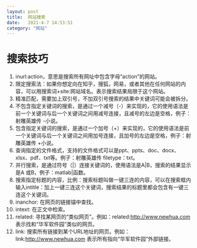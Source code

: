 ```yaml
---
layout: post
title:  网站搜索
date:   2021-4-7 14:53:51 
category: "网站"
---
```


# 搜索技巧  

  1. inurl:action，意思是搜索所有网址中包含字母“action”的网站。  
  2. 限定搜索法：如果你想定向在知乎，搜狐，网易，或者其他在任何网站的内容，可以用搜索词+site:网站域名。表示搜索结果局限于这个网站。  
  3. 精准匹配，需要加上双引号，不加双引号搜索的结果中关键词可能会被拆分。  
  4. 不包含指定关键词的搜索，是通过一个减号（-）来实现的，它的使用语法是前一个关键词与后一个关键词之间用减号连接，且减号的左边是空格，例子：射雕英雄传 -小说。  
  5. 包含指定关键词的搜索，是通过一个加号（+）来实现的，它的使用语法是前一个关键词与后一个关键词之间用加号连接，且加号的左边是空格，例子：射雕英雄传 +小说。  
  6. 查询指定的文件格式，支持的文件格式可以是ppt、ppts、doc、docx、xlsx、pdf、txt等。例子：射雕英雄传 filetype：txt。  
  7. 并行搜索，是通过符号（|）连接关键词的，使用语法是A|B，搜索的结果显示是A 或B，例子：matlab|函数。  
  8. 搜索指定标题的内容，比例：搜索标题叫做一键三连的内容，可以在搜索框内输入intitle：加上一键三连这个关键词，搜索结果的标题里都会包含有一键三连这个关键词。  
  9. inanchor: 在网页的链接锚中查找。  
  10. intext: 在正文中检索。  
  11. related: 寻找某网页的“类似网页”。例如：related:http://www.newhua.com 表示找和“华军软件园”类似的网页。  
  12. link: 搜索所有链接到某个URL地址的网页。例如：link:http://www.newhua.com 表示所有指向“华军软件园”外部链接。  



